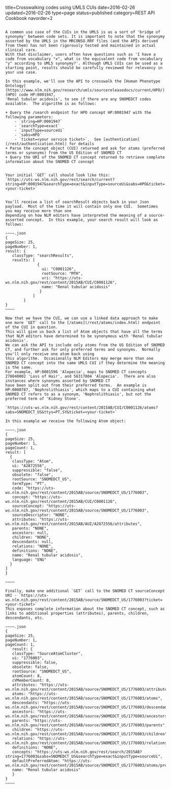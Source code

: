 title=Crosswalking codes using UMLS CUIs
date=2016-02-26
updated=2016-02-26
type=page
status=published
category=REST API Cookbook
navorder=2
~~~~~~

A common use case of the CUIs in the UMLS is as a sort of 'bridge of synonymy' between code sets. It is important to note that the synonymy asserted by the UMLS in the MRCONSO.RRF files (and the APIs derived from them) has not been rigorously tested and maintained in actual clinical care.
With that disclaimer, users often have questions such as 'I have a code from vocabulary "x", what is the equivalent code from vocabulary "y" according to UMLS synonymy?'. Although UMLS CUIs can be used as a starting point, results should be carefully reviewed for relevancy in your use case.

In this example, we'll use the API to crosswalk the [Human Phenotype Ontology](https://www.nlm.nih.gov/research/umls/sourcereleasedocs/current/HPO/) (HPO) code HP:0001947,
'Renal tubular acidosis', to see if there are any SNOMEDCT codes available.  The algorithm is as follows:

+ Query the /search endpoint for HPO concept HP:0001947 with the following parameters:
    - `string=HP:0001947`
    - `searchType=exact`
    - `inputType=sourceUi`
    - `sabs=HPO`
    - `ticket=<your service ticket>`.  See [authentication](/rest/authentication.html) for details
+ Parse the concept object (CUI) returned and ask for atoms (preferred terms or synonyms) from the US Edition of SNOMED CT
+ Query the URI of the SNOMED CT concept returned to retrieve complete information about the SNOMED CT concept


Your initial `GET` call should look like this:
`https://uts-ws.nlm.nih.gov/rest/search/current?string=HP:0001947&searchType=exact&inputType=sourceUi&sabs=HPO&ticket=<your-ticket>`


You'll receive a list of searchResult objects back in your Json payload.  Most of the time it will contain only one CUI.  Sometimes you may receive more than one
depending on how NLM editors have interpreted the meaning of a source-asserted concept.  In this example, your search result will look as follows:

~~~~.json
{
pageSize: 25,
pageNumber: 1,
result: {
   classType: "searchResults",
   results: [
              {
                ui: "C0001126",
                rootSource: "MTH",
                uri: "https://uts-ws.nlm.nih.gov/rest/content/2015AB/CUI/C0001126",
                name: "Renal tubular acidosis"
               }
            ]   
        }
}
~~~~

Now that we have the CUI, we can use a linked data approach to make one more `GET` call to the [/atoms](/rest/atoms/index.html) endpoint of the CUI in question.
This will give us back a list of Atom objects that have all the terms that NLM editors have determined to be synonymous with 'Renal tubular acidosis'.
We can ask the API to include only atoms from the US Edition of SNOMED CT, and further ask for only preferred terms and synonyms.  Normally you'll only receive one atom back using
this algorithm.  Occasionally NLM Editors may merge more than one SNOMED CT concept into the same UMLS CUI if they determine the meaning is the same.
For example, HP:0001596 'Alopecia', maps to SNOMED CT concepts 278040002 'Loss of Hair', and 56317004 'Alopecia'.  There are also instances where synonyms asserted by SNOMED CT
have been split out from their preferred terms.  An example is HP:0000787, 'Nephrolithiasis', which maps to a CUI containing what SNOMED CT refers to as a synonym, 'Nephrolithiasis', but not the preferred term of 'Kidney Stone'.

`https://uts-ws.nlm.nih.gov/rest/content/2015AB/CUI/C0001126/atoms?sabs=SNOMEDCT_US&ttys=PT,SY&ticket=<your-ticket>`

In this example we receive the following Atom object:

~~~~.json
{
pageSize: 25,
pageNumber: 1,
pageCount: 1,
result: [
  {
   classType: "Atom",
   ui: "A2872556",
   suppressible: "false",
   obsolete: "false",
   rootSource: "SNOMEDCT_US",
   termType: "PT",
   code: "https://uts-ws.nlm.nih.gov/rest/content/2015AB/source/SNOMEDCT_US/1776003",
   concept: "https://uts-ws.nlm.nih.gov/rest/content/2015AB/CUI/C0001126",
   sourceConcept: "https://uts-ws.nlm.nih.gov/rest/content/2015AB/source/SNOMEDCT_US/1776003",
   sourceDescriptor: "NONE",
   attributes: "https://uts-ws.nlm.nih.gov/rest/content/2015AB/AUI/A2872556/attributes",
   parents: "NONE",
   ancestors: null,
   children: "NONE",
   descendants: null,
   relations: "NONE",
   definitions: "NONE",
   name: "Renal tubular acidosis",
   language: "ENG"
  }
]
}

~~~~

Finally, make one additional `GET` call to the SNOMED CT sourceConcept URI - `https://uts-ws.nlm.nih.gov/rest/content/2015AB/source/SNOMEDCT_US/1776003?ticket=<your-ticket>`
This exposes complete information about the SNOMED CT concept, such as links to additional properties (attributes), parents, children, descendants, etc.

~~~~.json
{
pageSize: 25,
pageNumber: 1,
pageCount: 1,
   result: {
   classType: "SourceAtomCluster",
   ui: "1776003",
   suppressible: false,
   obsolete: false,
   rootSource: "SNOMEDCT_US",
   atomCount: 8,
   cVMemberCount: 0,
   attributes: "https://uts-ws.nlm.nih.gov/rest/content/2015AB/source/SNOMEDCT_US/1776003/attributes",
   atoms: "https://uts-ws.nlm.nih.gov/rest/content/2015AB/source/SNOMEDCT_US/1776003/atoms",
   descendants: "https://uts-ws.nlm.nih.gov/rest/content/2015AB/source/SNOMEDCT_US/1776003/descendants",
   ancestors: "https://uts-ws.nlm.nih.gov/rest/content/2015AB/source/SNOMEDCT_US/1776003/ancestors",
   parents: "https://uts-ws.nlm.nih.gov/rest/content/2015AB/source/SNOMEDCT_US/1776003/parents",
   children: "https://uts-ws.nlm.nih.gov/rest/content/2015AB/source/SNOMEDCT_US/1776003/children",
   relations: "https://uts-ws.nlm.nih.gov/rest/content/2015AB/source/SNOMEDCT_US/1776003/relations",
   definitions: "NONE",
   concepts: "https://uts-ws.nlm.nih.gov/rest/search/2015AB?string=1776003&sabs=SNOMEDCT_US&searchType=exact&inputType=sourceUi",
   defaultPreferredAtom: "https://uts-ws.nlm.nih.gov/rest/content/2015AB/source/SNOMEDCT_US/1776003/atoms/preferred",
   name: "Renal tubular acidosis"
   }
}
~~~~